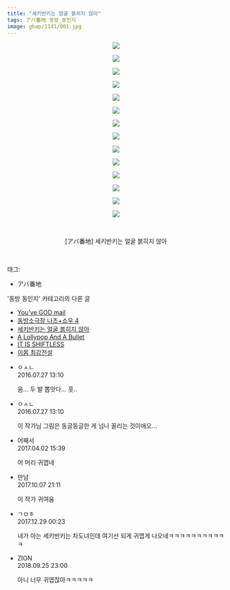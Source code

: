 ```yaml
---
title: "세키반키는 얼굴 붉히지 않아"
tags: アバ番地 동방_동인지
image: ghap/1141/001.jpg
---
```

<div class="article">
<p style="text-align: center; clear: none; float: none;"><img src="{{ site.nasurl }}/ghap/1141/001.jpg"/></p>
<p style="text-align: center; clear: none; float: none;"><img src="{{ site.nasurl }}/ghap/1141/002.jpg"/></p>
<p style="text-align: center; clear: none; float: none;"><img src="{{ site.nasurl }}/ghap/1141/003.jpg"/></p>
<p style="text-align: center; clear: none; float: none;"><img src="{{ site.nasurl }}/ghap/1141/004.jpg"/></p>
<p style="text-align: center; clear: none; float: none;"><img src="{{ site.nasurl }}/ghap/1141/005.jpg"/></p>
<p style="text-align: center; clear: none; float: none;"><img src="{{ site.nasurl }}/ghap/1141/006.jpg"/></p>
<p style="text-align: center; clear: none; float: none;"><img src="{{ site.nasurl }}/ghap/1141/007.jpg"/></p>
<p style="text-align: center; clear: none; float: none;"><img src="{{ site.nasurl }}/ghap/1141/008.jpg"/></p>
<p style="text-align: center; clear: none; float: none;"><img src="{{ site.nasurl }}/ghap/1141/009.jpg"/></p>
<p style="text-align: center; clear: none; float: none;"><img src="{{ site.nasurl }}/ghap/1141/010.jpg"/></p>
<p style="text-align: center; clear: none; float: none;"><img src="{{ site.nasurl }}/ghap/1141/011.jpg"/></p>
<p style="text-align: center; clear: none; float: none;"><img src="{{ site.nasurl }}/ghap/1141/012.jpg"/></p>
<p style="text-align: center; clear: none; float: none;"><img src="{{ site.nasurl }}/ghap/1141/013.jpg"/></p>
<p style="text-align: center; clear: none; float: none;"><img src="{{ site.nasurl }}/ghap/1141/014.jpg"/></p>
<p style="text-align: center; clear: none; float: none;"><br/></p>
<p style="text-align: center; clear: none; float: none;">[アバ番地] 세키반키는 얼굴 붉히지 않아</p>
<p><br/></p>
</div><div class="tagTrail">
<p>태그: </p>
<ul>
<li>アバ番地</li>
</ul>
</div><div class="another">
<p>'동방 동인지' 카테고리의 다른 글</p>
<ul>
<li><a href="/2016-07-27-ghap_1143">You've GOD mail</a></li>
<li><a href="/2016-07-27-ghap_1142">동방소극장 나즈+쇼우 4</a></li>
<li><a href="/2016-07-27-ghap_1141">세키반키는 얼굴 붉히지 않아</a></li>
<li><a href="/2016-07-27-ghap_1140">A Lollypop And A Bullet</a></li>
<li><a href="/2016-07-27-ghap_1139">IT IS SHIFTLESS</a></li>
<li><a href="/2016-07-27-ghap_1138">이몸 최강전설</a></li>
</ul>
</div><div class="cb_module cb_fluid">
<div class="cb_wrt cb_profile">
<div class="comment">
<ul>
<li class="cb_thumb_off" id="comment14767003">
<div class="cb_comment_area">
<div class="cb_info_area">
<div class="cb_section">
<span class="cb_nick_name">ㅇㅅㄴ</span>
</div>
<div class="cb_section">
<span class="cb_date">2016.07.27 13:10 </span>
</div>
</div>
<div class="cb_dsc_comment">
<p class="cb_dsc">
											음... 두 발 뽑앗다... 훗..
										</p>
</div>
</div></li>
<li class="cb_thumb_off" id="comment14767005">
<div class="cb_comment_area">
<div class="cb_info_area">
<div class="cb_section">
<span class="cb_nick_name">ㅇㅅㄴ</span>
</div>
<div class="cb_section">
<span class="cb_date">2016.07.27 13:10 </span>
</div>
</div>
<div class="cb_dsc_comment">
<p class="cb_dsc">
											이 작가님 그림은 동글동글한 게 넘나 꼴리는 것이애오... 
										</p>
</div>
</div></li>
<li class="cb_thumb_off" id="comment14955352">
<div class="cb_comment_area">
<div class="cb_info_area">
<div class="cb_section">
<span class="cb_nick_name">어째서</span>
</div>
<div class="cb_section">
<span class="cb_date">2017.04.02 15:39 </span>
</div>
</div>
<div class="cb_dsc_comment">
<p class="cb_dsc">
											어 머리 귀엽네
										</p>
</div>
</div></li>
<li class="cb_thumb_off" id="comment15099151">
<div class="cb_comment_area">
<div class="cb_info_area">
<div class="cb_section">
<span class="cb_nick_name">만남</span>
</div>
<div class="cb_section">
<span class="cb_date">2017.10.07 21:11 </span>
</div>
</div>
<div class="cb_dsc_comment">
<p class="cb_dsc">
											이 작가 귀여움
										</p>
</div>
</div></li>
<li class="cb_thumb_off" id="comment15162000">
<div class="cb_comment_area">
<div class="cb_info_area">
<div class="cb_section">
<span class="cb_nick_name">ㄱㅁㅎ</span>
</div>
<div class="cb_section">
<span class="cb_date">2017.12.29 00:23 </span>
</div>
</div>
<div class="cb_dsc_comment">
<p class="cb_dsc">
											내가 아는 세키반키는 차도녀인데 여기선 되게 귀엽게 나오네ㅋㅋㅋㅋㅋㅋㅋㅋㅋㅋㅋ
										</p>
</div>
</div></li>
<li class="cb_thumb_off" id="comment15339689">
<div class="cb_comment_area">
<div class="cb_info_area">
<div class="cb_section">
<span class="cb_nick_name">ZION</span>
</div>
<div class="cb_section">
<span class="cb_date">2018.09.25 23:00 </span>
</div>
</div>
<div class="cb_dsc_comment">
<p class="cb_dsc">
											아니 너무 귀엽잖아ㅋㅋㅋㅋㅋ
										</p>
</div>
</div></li>
</ul>
</div>
</div><!-- commentList close -->
</div>